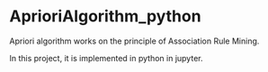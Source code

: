 # AprioriAlgorithm_python
Apriori algorithm works on the principle of Association Rule Mining.

In this project, it is implemented in python in jupyter.
